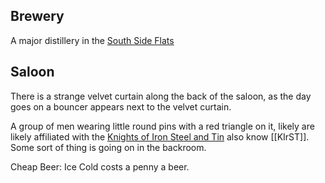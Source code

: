 ## Brewery

A major distillery in the [South Side Flats](SouthSideFlats)

## Saloon

There is a strange velvet curtain along the back of the saloon, as the day goes on a bouncer appears next to the velvet curtain. 

A group of men wearing little round pins with a red triangle on it, likely are likely affiliated with the [Knights of Iron Steel and Tin](KIrST) also know [[KIrST]]. Some sort of thing is going on in the backroom. 

Cheap Beer: Ice Cold costs a penny a beer. 